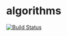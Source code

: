 # algorithms

[![Build Status](https://travis-ci.org/ibelem/algorithms.svg?branch=master)](https://travis-ci.org/ibelem/algorithms)

